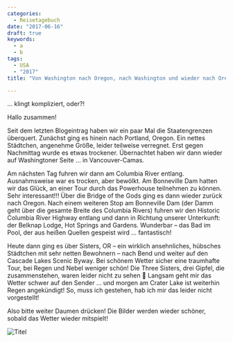 ```yaml
---
categories:
  - Reisetagebuch
date: "2017-06-16"
draft: true
keywords:
  - a
  - b
tags:
  - USA
  - "2017"
title: "Von Washington nach Oregon, nach Washington und wieder nach Oregon"

---
```


… klingt kompliziert, oder?!

Hallo zusammen!

Seit dem letzten Blogeintrag haben wir ein paar Mal die Staatengrenzen
überquert. Zunächst ging es hinein nach Portland, Oregon. Ein nettes Städtchen,
angenehme Größe, leider teilweise verregnet. Erst gegen Nachmittag wurde es
etwas trockener. Übernachtet haben wir dann wieder auf Washingtoner Seite … in
Vancouver-Camas.

Am nächsten Tag fuhren wir dann am Columbia River entlang. Ausnahmsweise war es
trocken, aber bewölkt. Am Bonneville Dam hatten wir das Glück, an einer Tour
durch das Powerhouse teilnehmen zu können. Sehr interessant!!! Über die Bridge
of the Gods ging es dann wieder zurück nach Oregon. Nach einem weiteren Stop am
Bonneville Dam (der Damm geht über die gesamte Breite des Columbia Rivers)
fuhren wir den Historic Columbia River Highway entlang und dann in Richtung
unserer Unterkunft: der Belknap Lodge, Hot Springs and Gardens. Wunderbar – das
Bad im Pool, der aus heißen Quellen gespeist wird … fantastisch!

Heute dann ging es über Sisters, OR – ein wirklich ansehnliches, hübsches
Städtchen mit sehr netten Bewohnern – nach Bend und weiter auf den Cascade Lakes
Scenic Byway. Bei schönem Wetter sicher eine traumhafte Tour, bei Regen und
Nebel weniger schön! Die Three Sisters, drei Gipfel, die zusammenstehen, waren
leider nicht zu sehen 🙁 Langsam geht mir das Wetter schwer auf den Sender … und
morgen am Crater Lake ist weiterhin Regen angekündigt! So, muss ich gestehen,
hab ich mir das leider nicht vorgestellt!

Also bitte weiter Daumen drücken! Die Bilder werden wieder schöner, sobald das
Wetter wieder mitspielt!

![Titel](...)
<!-- Lan Siu Chinese Gardens in Portland, OR -->